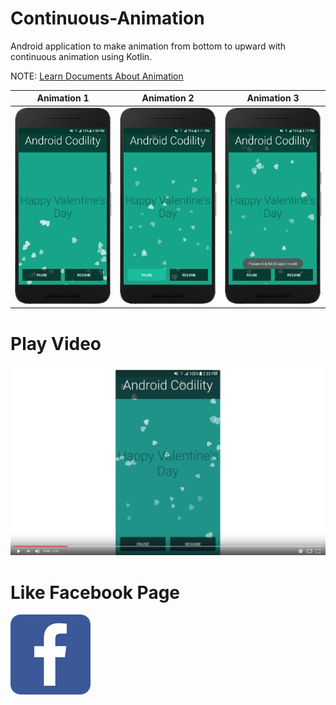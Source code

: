 # Continuous-Animation
Android application to make animation from bottom to upward with continuous animation using Kotlin.

NOTE: [Learn Documents About Animation ](https://developer.android.com/training/animation/overview)

Animation 1     |  Animation 2 |  Animation 3 |
:---------:|:----------:|:---------:
![](https://github.com/AndroidCodility/Continuous-Animation/blob/master/design/start.png?raw=true)  |  ![](https://github.com/AndroidCodility/Continuous-Animation/blob/master/design/pause.png?raw=true) |  ![](https://github.com/AndroidCodility/Continuous-Animation/blob/master/design/stop.png?raw=true) 

# Play Video
[![](https://github.com/AndroidCodility/Continuous-Animation/blob/master/design/anim.png?raw=true)](https://youtu.be/iR0cEX5gzJA "Click here to watch")

# Like Facebook Page
[![](https://github.com/AndroidCodility/Barchart-Graph/blob/master/design/fb.png?raw=true)](https://www.facebook.com/androidcodility/ "Click here")